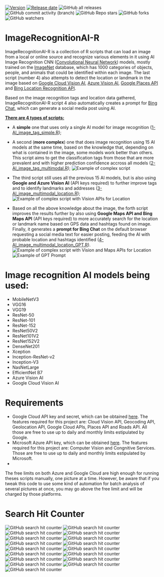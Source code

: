 [![Version](https://img.shields.io/github/release/fevieira27/ImageRecognitionAI-R)](https://github.com/fevieira27/ImageRecognitionAI-R/releases/latest)
[![Release date](https://img.shields.io/github/release-date/fevieira27/ImageRecognitionAI-R)](https://github.com/fevieira27/ImageRecognitionAI-R/releases/latest)
![GitHub all releases](https://img.shields.io/github/downloads/fevieira27/ImageRecognitionAI-R/total)
![GitHub commit activity (branch)](https://img.shields.io/github/commit-activity/y/fevieira27/ImageRecognitionAI-R)
![GitHub Repo stars](https://img.shields.io/github/stars/fevieira27/ImageRecognitionAI-R)
![GitHub forks](https://img.shields.io/github/forks/fevieira27/ImageRecognitionAI-R)
![GitHub watchers](https://img.shields.io/github/watchers/fevieira27/ImageRecognitionAI-R)

# ImageRecognitionAI-R
ImageRecognitionAI-R is a collection of R scripts that can load an image from a local or online source and recognize various elements in it using AI Image Recognition CNN (<a href="https://en.wikipedia.org/wiki/Convolutional_neural_network">Convolutional Neural Network</a>) models, mostly trained on the <a href="https://en.wikipedia.org/wiki/ImageNet">ImageNet</a> database, which has 1000 categories of objects, people, and animals that could be identified within each image. The last script (number 4) also attempts to detect the location or landmark in the image based on <a href="https://cloud.google.com/vision/">Google Cloud Vision AI</a>, <a href="https://azure.microsoft.com/en-us/products/ai-services/ai-vision">Azure Vision AI</a>, <a href="https://developers.google.com/maps/documentation/places/web-service/overview">Google Places API</a> and <a href="https://www.microsoft.com/en-us/maps/bing-maps/location-recognition">Bing Location Recognition API</a>.

Based on the image recognition tags and location data gathered, ImageRecognitionAI-R script 4 also automatically creates a prompt for <a href="https://www.bing.com/chat">Bing Chat</a>, which can generate a social media post using AI.

<ins>**There are 4 types of scripts:**</ins>
- A **simple** one that uses only a single AI model for image recognition ([1-AI_image_tag_simple.R](1-AI_image_tag_simple.R));
  
- A second (**more complex**) one that does image recognition using 15 AI models at the same time, based on the knowledge that, depending on what is contained in the image, some models work better than others. This script aims to get the classification tags from those that are more prevalent and with higher prediction confidence accross all models ([2-AI_image_tag_multimodal.R](2-AI_image_tag_multimodal.R));
![Example of complex script](./img/Example.jpg)

- The third script still uses all the previous 15 AI models, but is also using **Google and Azure Vision AI** (API keys required) to further improve tags and to identify landmarks and addresses ([3-AI_image_multimodal_location.R](3-AI_image_multimodal_location.R));
![Example of complex script with Vision APIs for Location](./img/Location_Example.jpg)

- Based on all the above knowledge about the image, the forth script improves the results further by also using **Google Maps API and Bing Maps API** (API keys required) to more accurately search for the location or landmark name based on GPS data and hashtags found on image. Finally, it generates a **prompt for Bing Chat** on the default browser requesting a social media text for easier posting, feeding the AI with probable location and hashtags identified ([4-AI_image_multimodal_location_GPT.R](4-AI_image_multimodal_location_GPT.R)).
![Example of complex script with Vision and Maps APIs for Location](./img/Location_GPT_Example.jpg)
![Example of GPT Prompt](./img/GPT_Example.jpg)

# Image recognition AI models being used:
- MobileNetV3
- VGG16
- VGG19
- ResNet-50
- ResNet-101
- ResNet-152
- ResNet50V2
- ResNet101V2
- ResNet152V2
- DenseNet201
- Xception
- Inception-ResNet-v2
- Inception-V3
- NasNetLarge
- EfficientNet B7
- Azure Vision AI
- Google Cloud Vision AI

# Requirements
- Google Cloud API key and secret, which can be obtained <a href="https://cloud.google.com/">here</a>. The features required for this project are: Cloud Vision API, Geocoding API, Geolocation API, Google Cloud APIs, Places API and Roads API. All those are free to use up to daily and monthly limits estipulated by Google.
- Microsoft Azure API key, which can be obtained <a href="https://azure.microsoft.com/en-us">here</a>. The features required for this project are: Computer Vision and Congnitive Services. Those are free to use up to daily and monthly limits estipulated by Microsoft.
- 

The free limits on both Azure and Google Cloud are high enough for running theses scripts manually, one picture at a time. However, be aware that if you tweak this code to use some kind of automation for batch analysis of several pictures at once, you may go above the free limit and will be charged by those platforms.

# Search Hit Counter
![GitHub search hit counter](https://img.shields.io/github/search/fevieira27/ImageRecognitionAI-R/r)
![GitHub search hit counter](https://img.shields.io/github/search/fevieira27/ImageRecognitionAI-R/ai)
![GitHub search hit counter](https://img.shields.io/github/search/fevieira27/ImageRecognitionAI-R/cloudvision)
![GitHub search hit counter](https://img.shields.io/github/search/fevieira27/ImageRecognitionAI-R/deep-learning)
![GitHub search hit counter](https://img.shields.io/github/search/fevieira27/ImageRecognitionAI-R/machine-learning)
![GitHub search hit counter](https://img.shields.io/github/search/fevieira27/ImageRecognitionAI-R/text-generation)
![GitHub search hit counter](https://img.shields.io/github/search/fevieira27/ImageRecognitionAI-R/neural-networks)
![GitHub search hit counter](https://img.shields.io/github/search/fevieira27/ImageRecognitionAI-R/image-classification)
![GitHub search hit counter](https://img.shields.io/github/search/fevieira27/ImageRecognitionAI-R/image-recognition)
![GitHub search hit counter](https://img.shields.io/github/search/fevieira27/ImageRecognitionAI-R/convolutional-neural-networks)
![GitHub search hit counter](https://img.shields.io/github/search/fevieira27/ImageRecognitionAI-R/gpt)
![GitHub search hit counter](https://img.shields.io/github/search/fevieira27/ImageRecognitionAI-R/image-analysis)
![GitHub search hit counter](https://img.shields.io/github/search/fevieira27/ImageRecognitionAI-R/keras-tensorflow)
![GitHub search hit counter](https://img.shields.io/github/search/fevieira27/ImageRecognitionAI-R/cloud-vision-api)
![GitHub search hit counter](https://img.shields.io/github/search/fevieira27/ImageRecognitionAI-R/multimodal-deep-learning)
![GitHub search hit counter](https://img.shields.io/github/search/fevieira27/ImageRecognitionAI-R/maps-api)
![GitHub search hit counter](https://img.shields.io/github/search/fevieira27/ImageRecognitionAI-R/generative-ai)
               
